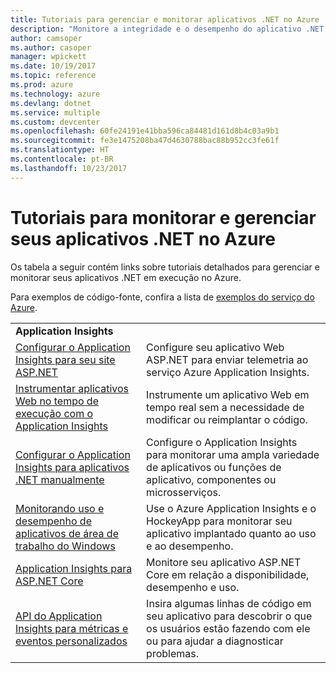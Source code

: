 ```yaml
---
title: Tutoriais para gerenciar e monitorar aplicativos .NET no Azure
description: "Monitore a integridade e o desempenho do aplicativo .NET em execução no Azure e instrumente a telemetria para salvar informações sobre como as pessoas usam o seu aplicativo."
author: camsoper
ms.author: casoper
manager: wpickett
ms.date: 10/19/2017
ms.topic: reference
ms.prod: azure
ms.technology: azure
ms.devlang: dotnet
ms.service: multiple
ms.custom: devcenter
ms.openlocfilehash: 60fe24191e41bba596ca84481d161d8b4c03a9b1
ms.sourcegitcommit: fe3e1475208ba47d4630788bac88b952cc3fe61f
ms.translationtype: HT
ms.contentlocale: pt-BR
ms.lasthandoff: 10/23/2017
---
```

# <a name="tutorials-for-monitoring-and-managing-your-net-apps-in-azure"></a>Tutoriais para monitorar e gerenciar seus aplicativos .NET no Azure

Os tabela a seguir contém links sobre tutoriais detalhados para gerenciar e monitorar seus aplicativos .NET em execução no Azure. 

Para exemplos de código-fonte, confira a lista de [exemplos do serviço do Azure](https://azure.microsoft.com/resources/samples/?platform=dotnet).

| | |
|---|---|
| **Application Insights** ||
| [Configurar o Application Insights para seu site ASP.NET][1] | Configure seu aplicativo Web ASP.NET para enviar telemetria ao serviço Azure Application Insights. | 
| [Instrumentar aplicativos Web no tempo de execução com o Application Insights][2] | Instrumente um aplicativo Web em tempo real sem a necessidade de modificar ou reimplantar o código. | 
| [Configurar o Application Insights para aplicativos .NET manualmente][3] | Configure o Application Insights para monitorar uma ampla variedade de aplicativos ou funções de aplicativo, componentes ou microsserviços. | 
| [Monitorando uso e desempenho de aplicativos de área de trabalho do Windows][4] | Use o Azure Application Insights e o HockeyApp para monitorar seu aplicativo implantado quanto ao uso e ao desempenho. | 
| [Application Insights para ASP.NET Core][5] | Monitore seu aplicativo ASP.NET Core em relação a disponibilidade, desempenho e uso. | 
| [API do Application Insights para métricas e eventos personalizados][6] | Insira algumas linhas de código em seu aplicativo para descobrir o que os usuários estão fazendo com ele ou para ajudar a diagnosticar problemas. | 


[1]: /azure/application-insights/app-insights-asp-net
[2]: /azure/application-insights/app-insights-monitor-performance-live-website-now
[3]: /azure/application-insights/app-insights-windows-services
[4]: /azure/application-insights/app-insights-windows-desktop
[5]: /azure/application-insights/app-insights-asp-net-core
[6]: /azure/application-insights/app-insights-api-custom-events-metrics
